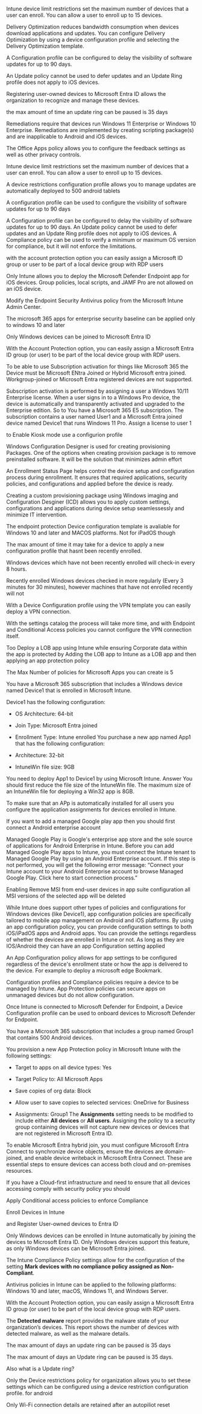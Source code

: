 Intune device limit restrictions set the maximum number of devices that a user can enroll. You can allow a user to enroll up to 15 devices.

Delivery Optimization reduces bandwidth consumption when devices download applications and updates. You can configure Delivery Optimization by using a device configuration profile and selecting the Delivery Optimization template.


A Configuration profile can be configured to delay the visibility of software updates for up to 90 days.

An Update policy cannot be used to defer updates and an Update Ring profile does not apply to iOS devices.

Registering user-owned devices to Microsoft Entra ID allows the organization to recognize and manage these devices.


the max amount of time an update ring can be paused is 35 days

Remediations require that devices run Windows 11 Enterprise or Windows 10 Enterprise. Remediations are implemented by creating scripting package(s) and are inapplicable to Android and iOS devices.

The Office Apps policy allows you to configure the feedback settings as well as other privacy controls.

Intune device limit restrictions set the maximum number of devices that a user can enroll. You can allow a user to enroll up to 15 devices.


A device restrictions configuration profile allows you to manage updates are automatically deployed to 500 android tablets

A configuration profile can be used to configure the visibility of software updates for up to 90 days

A Configuration profile can be configured to delay the visibility of software updates for up to 90 days.
An Update policy cannot be used to defer updates and an Update Ring profile does not apply to iOS devices. A Compliance policy can be used to verify a minimum or maximum OS version for compliance, but it will not enforce the limitations.

with the account protection option you can easily assign a Microsoft ID group or user to be part of a local device group with RDP users

Only Intune allows you to deploy the Microsoft Defender Endpoint app for iOS devices.
Group policies, local scripts, and JAMF Pro are not allowed on an iOS device.

Modify the Endpoint Security Antivirus policy from the Microsoft Intune Admin Center.

The microsoft 365 apps for enterprise security baseline can be applied only to windows 10 and later

Only Windows devices can be joined to Microsoft Entra ID

With the Account Protection option, you can easily assign a Microsoft Entra ID group (or user) to be part of the local device group with RDP users.

To be able to use Subscription activation for things like Microsoft 365 the Device must be Microsoft ENtra Joined or Hybrid Microsoft entra joined.
Workgroup-joined or Microsoft Entra registered devices are not supported.


Subscription activation is performed by assigning a user a Windows 10/11 Enterprise license. When a user signs in to a Windows Pro device, the device is automatically and transparently activated and upgraded to the Enterprise edition.
So to You have a Microsoft 365 E5 subscription. The subscription contains a user named User1 and a Microsoft Entra joined device named Device1 that runs Windows 11 Pro. Assign a license to user 1

to Enable Kiosk mode use a configurion profile

Windows Configuration Designer is used for creating provisioning Packages. One of the options when creating provision package is to remove preinstalled software. It will be the solution that minimizes admin effort



An Enrollment Status Page helps control the device setup and configuration process during enrollment. It ensures that required applications, security policies, and configurations and applied before the device is ready.


Creating a custom provisioning package using Windows imaging and Configuration Desginer (ICD) allows you to apply custom settings, configurations and applications during device setup seamlessessly and minimize IT intervention. 

The endpoint protection Device configuration template is avaliable for Windows 10 and later and MACOS platforms. Not for iPadOS though


The max amount of time it may take for a device to apply a new configuration profile that hasnt been recently enrolled.


Windows devices which have not been recently enrolled will check-in every 8 hours.

Recently enrolled Windows devices checked in more regularly (Every 3 minutes for 30 minutes), however machines that have not enrolled recently will not


With a Device Configuration profile using the VPN template you can easily deploy a VPN connection.

With the settings catalog the process will take more time, and with Endpoint and Conditional Access policies you cannot configure the VPN connection itself.


Too Deploy a LOB app using Intune while ensuring Corporate data within the app is protected by Adding the LOB app to Intune as a LOB app and then applying an app protection policy 


The Max  Number of policies for Microsoft Apps you can create is 5


You have a Microsoft 365 subscription that includes a Windows device named Device1 that is enrolled in Microsoft Intune.

Device1 has the following configuration:

- OS Architecture: 64-bit
    
- Join Type: Microsoft Entra joined
    
- Enrollment Type: Intune enrolled
You purchase a new app named App1 that has the following configuration:

- Architecture: 32-bit
    
- IntuneWin file size: 9GB
    

You need to deploy App1 to Device1 by using Microsoft Intune.
Answer
You should first reduce the file size of the IntuneWin file. The maximum size of an IntuneWin file for deploying a Win32 app is 8GB.



To make sure that an APp is automatically installed for all users you configure the application assignments for devices enrolled in Intune.



If you want to add a managed Google play app then you should first connect a Android enterprise account

Managed Google Play is Google's enterprise app store and the sole source of applications for Android Enterprise in Intune. Before you can add Managed Google Play apps to Intune, you must connect the Intune tenant to Managed Google Play by using an Android Enterprise account. If this step is not performed, you will get the following error message: “Connect your Intune account to your Android Enterprise account to browse Managed Google Play. Click here to start connection process.”



Enabling Remove MSI from end-user devices in app suite configuration all MSI versions of the selected app will be deleted


While Intune does support other types of policies and configurations for Windows devices (like Device1), app configuration policies are specifically tailored to mobile app management on Android and iOS platforms.
By using an app configuration policy, you can provide configuration settings to both iOS/iPadOS apps and Android apps. You can provide the settings regardless of whether the devices are enrolled in Intune or not. As long as they are IOS/Android they can have an app Configuration setting applied

An App Configuration policy allows for app settings to be configured regardless of the device's enrollment state or how the app is delivered to the device.
For example to deploy a microsoft edge Bookmark.


Configuration profiles and Compliance policies require a device to be managed by Intune. App Protection policies can secure apps on unmanaged devices but do not allow configuration.

Once Intune is connected to Microsoft Defender for Endpoint, a Device Configuration profile can be used to onboard devices to Microsoft Defender for Endpoint.

You have a Microsoft 365 subscription that includes a group named Group1 that contains 500 Android devices.

You provision a new App Protection policy in Microsoft Intune with the following settings:

- Target to apps on all device types: Yes
    
- Target Policy to: All Microsoft Apps
    
- Save copies of org data: Block
    
- Allow user to save copies to selected services: OneDrive for Business
    
- Assignments: Group1
The **Assignments** setting needs to be modified to include either **All devices** or **All users**. Assigning the policy to a security group containing devices will not capture new devices or devices that are not registered in Microsoft Entra ID.


To enable Microsoft Entra hybrid join, you must configure Microsoft Entra Connect to synchronize device objects, ensure the devices are domain-joined, and enable device writeback in Microsoft Entra Connect. These are essential steps to ensure devices can access both cloud and on-premises resources. 





If you have a Cloud-first infrastructure and need to ensure that all devices accessing comply with security policy you should

Apply Conditional access policies to enforce Compliance

Enroll Devices in Intune 

and Register User-owned devices to Entra ID




Only Windows devices can be enrolled in Intune automatically by joining the devices to Microsoft Entra ID. Only Windows devices support this feature, as only Windows devices can be Microsoft Entra joined.


The Intune Compliance Policy settings allow for the configuration of the setting **Mark devices with no compliance policy assigned as Non-Compliant**.


Antivirus policies in Intune can be applied to the following platforms: Windows 10 and later, macOS, Windows 11, and Windows Server.



With the Account Protection option, you can easily assign a Microsoft Entra ID group (or user) to be part of the local device group with RDP users.


The **Detected malware** report provides the malware state of your organization’s devices. This report shows the number of devices with detected malware, as well as the malware details.

The max amount of days an update ring can be paused is 35 days

The max amount of days an Update ring can be paused is 35 days.

Also what is a Update ring?


Only the Device restrictions policy for organization allows you to set these settings which can be configured using a device restriction configuration profile. for android



Only Wi-Fi connection details are retained after an autopiliot reset

